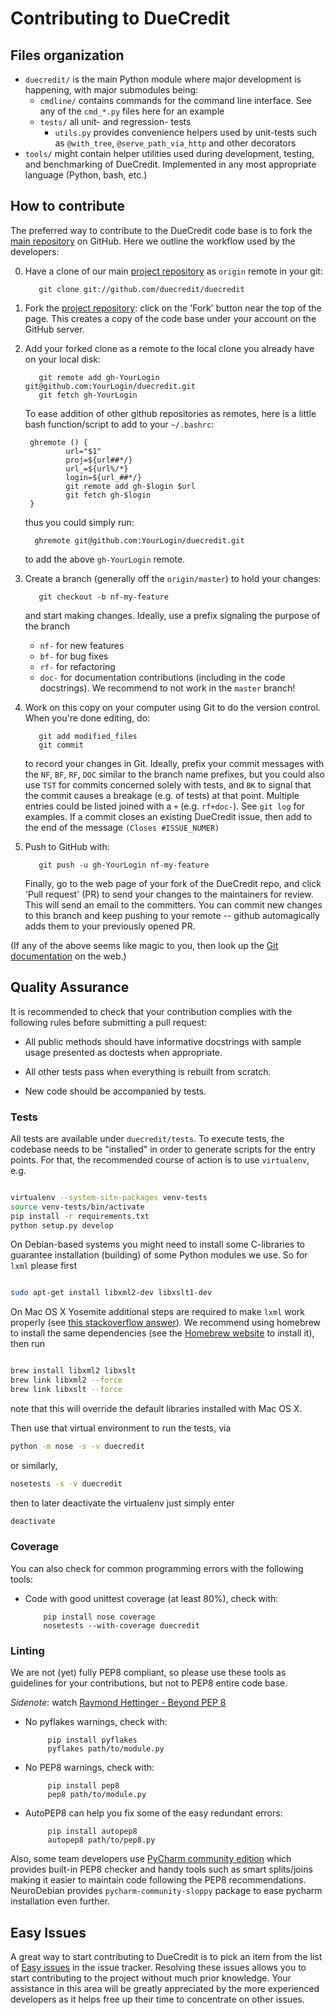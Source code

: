 Contributing to DueCredit
=========================

[gh-duecredit]: https://github.com/duecredit/duecredit

Files organization
------------------

- `duecredit/` is the main Python module where major development is happening,
  with major submodules being:
    - `cmdline/` contains commands for the command line interface.  See any of
      the `cmd_*.py` files here for an example
    - `tests/` all unit- and regression- tests
        - `utils.py` provides convenience helpers used by unit-tests such as
          `@with_tree`, `@serve_path_via_http` and other decorators
- `tools/` might contain helper utilities used during development, testing, and
  benchmarking of DueCredit.  Implemented in any most appropriate language
  (Python, bash, etc.)

How to contribute
-----------------

The preferred way to contribute to the DueCredit code base is 
to fork the [main repository][gh-duecredit] on GitHub.  Here
we outline the workflow used by the developers:


0. Have a clone of our main [project repository][gh-duecredit] as `origin`
   remote in your git:

          git clone git://github.com/duecredit/duecredit

1. Fork the [project repository][gh-duecredit]: click on the 'Fork'
   button near the top of the page.  This creates a copy of the code
   base under your account on the GitHub server.

2. Add your forked clone as a remote to the local clone you already have on your 
   local disk:

          git remote add gh-YourLogin git@github.com:YourLogin/duecredit.git
          git fetch gh-YourLogin

    To ease addition of other github repositories as remotes, here is
    a little bash function/script to add to your `~/.bashrc`:

        ghremote () {
                url="$1"
                proj=${url##*/}
                url_=${url%/*}
                login=${url_##*/}
                git remote add gh-$login $url
                git fetch gh-$login
        }

    thus you could simply run:

         ghremote git@github.com:YourLogin/duecredit.git

    to add the above `gh-YourLogin` remote.

3. Create a branch (generally off the `origin/master`) to hold your changes:

          git checkout -b nf-my-feature

    and start making changes. Ideally, use a prefix signaling the purpose of the
    branch
    - `nf-` for new features
    - `bf-` for bug fixes
    - `rf-` for refactoring
    - `doc-` for documentation contributions (including in the code docstrings).
    We recommend to not work in the ``master`` branch!

4. Work on this copy on your computer using Git to do the version control. When
   you're done editing, do:

          git add modified_files
          git commit

   to record your changes in Git.  Ideally, prefix your commit messages with the
   `NF`, `BF`, `RF`, `DOC` similar to the branch name prefixes, but you could 
   also use `TST` for commits concerned solely with tests, and `BK` to signal
   that the commit causes a breakage (e.g. of tests) at that point.  Multiple
   entries could be listed joined with a `+` (e.g. `rf+doc-`).  See `git log` for 
   examples.  If a commit closes an existing DueCredit issue, then add to the end 
   of the message `(Closes #ISSUE_NUMER)`

5. Push to GitHub with:

          git push -u gh-YourLogin nf-my-feature

   Finally, go to the web page of your fork of the DueCredit repo, and click
   'Pull request' (PR) to send your changes to the maintainers for review. This
   will send an email to the committers.  You can commit new changes to this branch
   and keep pushing to your remote -- github automagically adds them to your
   previously opened PR.

(If any of the above seems like magic to you, then look up the
[Git documentation](http://git-scm.com/documentation) on the web.)


Quality Assurance
-----------------

It is recommended to check that your contribution complies with the following
rules before submitting a pull request:

- All public methods should have informative docstrings with sample usage
  presented as doctests when appropriate.

- All other tests pass when everything is rebuilt from scratch.

- New code should be accompanied by tests.


### Tests

All tests are available under `duecredit/tests`.  To execute tests, the codebase
needs to be "installed" in order to generate scripts for the entry points.  For 
that, the recommended course of action is to use `virtualenv`, e.g.

```sh

virtualenv --system-site-packages venv-tests
source venv-tests/bin/activate
pip install -r requirements.txt
python setup.py develop
```

On Debian-based systems you might need to install some C-libraries to guarantee
installation (building) of some Python modules we use.  So for `lxml` please first
 
```sh

sudo apt-get install libxml2-dev libxslt1-dev
```

On Mac OS X Yosemite additional steps are required to make `lxml` work properly
(see [this stackoverflow
answer](https://stackoverflow.com/questions/19548011/cannot-install-lxml-on-mac-os-x-10-9/26544099#26544099?newreg=d3394d8210cc4779accfac05fe5c9b21)).
We recommend using homebrew to install the same dependencies 
(see the [Homebrew website](http://brew.sh/) to install it), then run

```sh

brew install libxml2 libxslt
brew link libxml2 --force
brew link libxslt --force
```

note that this will override the default libraries installed with Mac
OS X.

Then use that virtual environment to run the tests, via

```sh
python -m nose -s -v duecredit
```

or similarly,

```sh
nosetests -s -v duecredit
```

then to later deactivate the virtualenv just simply enter 

```sh
deactivate
```


### Coverage

You can also check for common programming errors with the following tools:

- Code with good unittest coverage (at least 80%), check with:

          pip install nose coverage
          nosetests --with-coverage duecredit


### Linting

We are not (yet) fully PEP8 compliant, so please use these tools as
guidelines for your contributions, but not to PEP8 entire code
base.

[beyond-pep8]: https://www.youtube.com/watch?v=wf-BqAjZb8M

*Sidenote*: watch [Raymond Hettinger - Beyond PEP 8][beyond-pep8]

- No pyflakes warnings, check with:

           pip install pyflakes
           pyflakes path/to/module.py

- No PEP8 warnings, check with:

           pip install pep8
           pep8 path/to/module.py

- AutoPEP8 can help you fix some of the easy redundant errors:

           pip install autopep8
           autopep8 path/to/pep8.py

Also, some team developers use
[PyCharm community edition](https://www.jetbrains.com/pycharm) which
provides built-in PEP8 checker and handy tools such as smart
splits/joins making it easier to maintain code following the PEP8
recommendations.  NeuroDebian provides `pycharm-community-sloppy`
package to ease pycharm installation even further.


Easy Issues
-----------

A great way to start contributing to DueCredit is to pick an item from the list of
[Easy issues](https://github.com/duecredit/duecredit/labels/easy) in the issue
tracker.  Resolving these issues allows you to start contributing to the project
without much prior knowledge.  Your assistance in this area will be greatly
appreciated by the more experienced developers as it helps free up their time to
concentrate on other issues.
